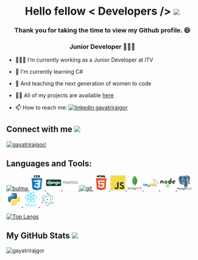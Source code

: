 <!-- <p align="right"> <img src="https://komarev.com/ghpvc/?username=gayatrirajgor&label=Profile%20views&color=0e75b6&style=flat" alt="gayatrirajgor" /> </p> -->
<h1 align="center">Hello fellow < Developers /> <img src = "https://raw.githubusercontent.com/MartinHeinz/MartinHeinz/master/wave.gif" width = 50px></h1>
<h3 align="center">Thank you for taking the time to view my Github profile. 😄</h3><h3 align="center"> Junior Developer 👩🏽‍💻 </h3>

<!--- <p align="center"> <a href="https://github.com/ryo-ma/github-profile-trophy"><img src="https://github-profile-trophy.vercel.app/?username=gayatrirajgor&theme=radical" alt="gayatrirajgor" /></a></p>--->

- 👩🏽‍💻 I’m currently working as a Junior Developer at ITV

- 🌱 I'm currently learning C#
  
- 🌱 And teaching the next generation of women to code

- 👨‍💻 All of my projects are available [here](https://github.com/gayatrirajgor?tab=repositories)

- 📫 How to reach me: [<img src="https://i.stack.imgur.com/gVE0j.png" alt="linkedin"> gayatrirajgor](https://www.linkedin.com/in/gayatrirajgor/)

<h2 align="left">Connect with me <img src='https://raw.githubusercontent.com/ShahriarShafin/ShahriarShafin/main/Assets/handshake.gif' width="100px"> </h2>
<p align="left">
<a href="https://linkedin.com/in/gayatrirajgor/" target="blank"><img align="center" src="https://raw.githubusercontent.com/rahuldkjain/github-profile-readme-generator/master/src/images/icons/Social/linked-in-alt.svg" alt="gayatrirajgor/" height="30" width="40" /></a>
</p>

<h2 align="left">Languages and Tools:</h2>
<p align="left"> <a href="https://bulma.io/" target="_blank" rel="noreferrer"> <img src="https://raw.githubusercontent.com/gilbarbara/logos/804dc257b59e144eaca5bc6ffd16949752c6f789/logos/bulma.svg" alt="bulma" width="40" height="40"/> </a> <a href="https://www.w3schools.com/css/" target="_blank" rel="noreferrer"> <img src="https://raw.githubusercontent.com/devicons/devicon/master/icons/css3/css3-original-wordmark.svg" alt="css3" width="40" height="40"/> </a> <a href="https://www.djangoproject.com/" target="_blank" rel="noreferrer"> <img src="https://raw.githubusercontent.com/devicons/devicon/master/icons/django/django-original.svg" alt="django" width="40" height="40"/> </a> <a href="https://expressjs.com" target="_blank" rel="noreferrer"> <img src="https://raw.githubusercontent.com/devicons/devicon/master/icons/express/express-original-wordmark.svg" alt="express" width="40" height="40"/> </a> <a href="https://git-scm.com/" target="_blank" rel="noreferrer"> <img src="https://www.vectorlogo.zone/logos/git-scm/git-scm-icon.svg" alt="git" width="40" height="40"/> </a> <a href="https://www.w3.org/html/" target="_blank" rel="noreferrer"> <img src="https://raw.githubusercontent.com/devicons/devicon/master/icons/html5/html5-original-wordmark.svg" alt="html5" width="40" height="40"/> </a> <a href="https://developer.mozilla.org/en-US/docs/Web/JavaScript" target="_blank" rel="noreferrer"> <img src="https://raw.githubusercontent.com/devicons/devicon/master/icons/javascript/javascript-original.svg" alt="javascript" width="40" height="40"/> </a> <a href="https://www.mongodb.com/" target="_blank" rel="noreferrer"> <img src="https://raw.githubusercontent.com/devicons/devicon/master/icons/mongodb/mongodb-original-wordmark.svg" alt="mongodb" width="40" height="40"/> </a> <a href="https://www.mysql.com/" target="_blank" rel="noreferrer"> <img src="https://raw.githubusercontent.com/devicons/devicon/master/icons/mysql/mysql-original-wordmark.svg" alt="mysql" width="40" height="40"/> </a> <a href="https://nodejs.org" target="_blank" rel="noreferrer"> <img src="https://raw.githubusercontent.com/devicons/devicon/master/icons/nodejs/nodejs-original-wordmark.svg" alt="nodejs" width="40" height="40"/> </a> <a href="https://www.postgresql.org" target="_blank" rel="noreferrer"> <img src="https://raw.githubusercontent.com/devicons/devicon/master/icons/postgresql/postgresql-original-wordmark.svg" alt="postgresql" width="40" height="40"/> </a> <a href="https://www.python.org" target="_blank" rel="noreferrer"> <img src="https://raw.githubusercontent.com/devicons/devicon/master/icons/python/python-original.svg" alt="python" width="40" height="40"/> </a> <a href="https://reactjs.org/" target="_blank" rel="noreferrer"> <img src="https://raw.githubusercontent.com/devicons/devicon/master/icons/react/react-original-wordmark.svg" alt="react" width="40" height="40"/> </a> <a href="https://www.electronjs.org" target="_blank" rel="noreferrer"> <img src="https://raw.githubusercontent.com/devicons/devicon/master/icons/electron/electron-original.svg" alt="electron" width="40" height="40"/> </a></p>

[![Top Langs](https://github-readme-stats.vercel.app/api/top-langs/?username=gayatrirajgor&layout=compact&langs_count=10&theme=radical&hide=shell,ruby)](https://github.com/anuraghazra/github-readme-stats)


<h2>My GitHub Stats <img src='https://media1.giphy.com/media/du3J3cXyzhj75IOgvA/giphy.gif?cid=ecf05e47x2g034i9pzwtzzsd3xgg2w9nr94t4tflbbgo3008&rid=giphy.gif' width='32px'></h2>
<p>&nbsp;<img align="left" src="https://github-readme-stats.vercel.app/api?username=gayatrirajgor&show_icons=true&locale=en&theme=radical&count_private=true&hide=stars&include_all_commits" alt="gayatrirajgor" /></p>

<!--START_SECTION:waka-->
<!--END_SECTION:waka-->

